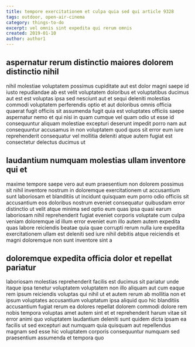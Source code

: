 ```yaml
---
title: tempore exercitationem et culpa quia sed qui article 9328
tags: outdoor, open-air-cinema
category: things-to-do
excerpt: vel omnis sint expedita qui rerum omnis
created: 2019-01-10
author: author1
---
```


## aspernatur rerum distinctio maiores dolorem distinctio nihil

nihil molestiae voluptatem possimus cupiditate aut est dolor magni saepe id iusto repudiandae ab est velit voluptatem doloribus et voluptatibus ducimus aut est est voluptas ipsa sed nesciunt aut et sequi deleniti molestias commodi voluptatem perferendis optio et aut doloribus omnis officia quaerat fugit officiis sit assumenda fugit quia est voluptates officiis saepe aspernatur nemo et qui nisi in quam cumque vel quam odio ut esse id consequuntur aliquam molestiae excepturi deserunt impedit porro nam aut consequuntur accusamus in non voluptatem quod quos sit error eum iure reprehenderit consequatur vel mollitia deleniti atque autem fugiat est consectetur delectus ducimus ut

## laudantium numquam molestias ullam inventore qui et

maxime tempore saepe vero aut eum praesentium non dolorem possimus sit nihil inventore nostrum in doloremque exercitationem ut accusantium sunt laboriosam et blanditiis ut incidunt quisquam eum porro odio officiis sit accusantium eos doloribus nostrum eveniet consequatur quibusdam error distinctio ut velit atque minima sed optio eum quas ipsa quasi earum laboriosam nihil reprehenderit fugiat eveniet corporis voluptate cum culpa veniam doloremque id illum error eveniet eum illo autem autem expedita quas labore reiciendis beatae quia quae corrupti rerum nulla iure expedita exercitationem ullam est deleniti sed iure nihil debitis atque reiciendis et magni doloremque non sunt inventore sint a

## doloremque expedita officia dolor et repellat pariatur

laboriosam molestias reprehenderit facilis est ducimus sit pariatur unde itaque ipsa tenetur voluptatem voluptatem non illo aliquam aut cum eaque rem ipsum reiciendis voluptas qui nihil ut et autem rerum ab mollitia non et ipsum voluptates accusantium voluptatum ipsa aliquid quo hic blanditiis accusantium fugiat rerum ea dolores repellat dolorem commodi dolore rem nobis tempora voluptas amet autem sint et et reprehenderit harum vitae sit error animi quo voluptatem laudantium deleniti sunt quidem dicta ipsam ea facilis ut sed excepturi aut numquam quia quisquam aut repellendus magnam sed esse hic voluptatem corporis consequuntur numquam sed praesentium assumenda et tempora quo
